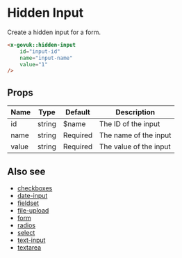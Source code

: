 # Hidden Input

Create a hidden input for a form.

```html
<x-govuk::hidden-input
    id="input-id"
    name="input-name"
    value="1"
/>
```

## Props

| Name  | Type   | Default  | Description |
| ----- | ------ | -------- | ----------- |
| id    | string | $name    | The ID of the input |
| name  | string | Required | The name of the input |
| value | string | Required | The value of the input |

## Also see

* [checkboxes](checkboxes.md)
* [date-input](date-input.md)
* [fieldset](fieldset.md)
* [file-upload](file-upload.md)
* [form](form.md)
* [radios](radios.md)
* [select](select.md)
* [text-input](text-input.md)
* [textarea](textarea.md)

